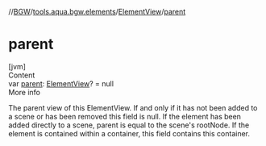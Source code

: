 //[BGW](../../../index.md)/[tools.aqua.bgw.elements](../index.md)/[ElementView](index.md)/[parent](parent.md)



# parent  
[jvm]  
Content  
var [parent](parent.md): [ElementView](index.md)? = null  
More info  


The parent view of this ElementView. If and only if it has not been added to a scene or has been removed this field is null. If the element has been added directly to a scene, parent is equal to the scene's rootNode. If the element is contained within a container, this field contains this container.

  



